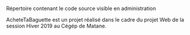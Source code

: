 Répertoire contenant le code source visible en administration

















AcheteTaBaguette est un projet réalisé dans le cadre du projet Web de la session Hiver 2019 au Cégép de Matane.
